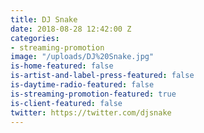 ```yaml
---
title: DJ Snake
date: 2018-08-28 12:42:00 Z
categories:
- streaming-promotion
image: "/uploads/DJ%20Snake.jpg"
is-home-featured: false
is-artist-and-label-press-featured: false
is-daytime-radio-featured: false
is-streaming-promotion-featured: true
is-client-featured: false
twitter: https://twitter.com/djsnake
---
```


